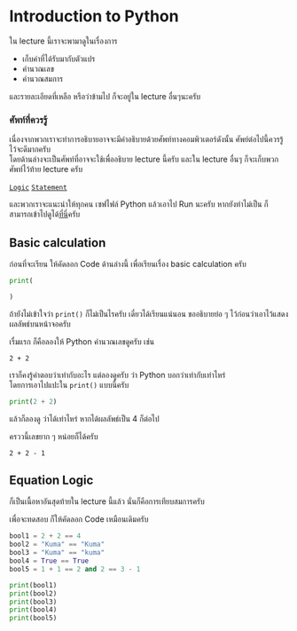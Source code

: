 # Introduction to Python
ใน lecture นี้เราจะพามาดูในเรื่องการ
- เก็บค่าที่ได้รับมากับตัวแปร
- คำนวณเลข
- คำนวณสมการ

และรายละเอียดที่เหลือ หรือว่าข้ามไป ก็จะอยู่ใน lecture อื่นๆนะครับ

### ศัพท์ที่ควรรู้
เนื่องจากพวกเราจะทำการอธิบายอาจจะมีคำอธิบายด้วยศัพท์ทางคอมพิวเตอร์ดังนั้น ศัพย์ต่อไปนี้ควรรู้ไว้จะดีมากครับ<br>
โดยด้านล่างจะเป็นศัพท์ที่อาจจะใช้เพื่ออธิบาย lecture นี้ครับ และใน lecture อื่นๆ ก็จะเก็บพวกศัพท์ไว้ท้าย lecture ครับ

[`Logic`][1]
[`Statement`][2]

[1]: https://en.wikipedia.org/wiki/Logic_in_computer_science
[2]: https://en.wikipedia.org/wiki/Statement_(computer_science)

และพวกเราจะแนะนำให้ทุกคน เซฟไฟล์ Python แล้วเอาไป Run นะครับ หากยังทำไม่เป็น ก็สามารถเข้าไปดูได้[ที่นี่]()ครับ

## Basic calculation
ก่อนที่จะเรียน ให้คัดลอก Code ด้านล่างนี้ เพื่อเรียนเรื่อง basic calculation ครับ
```python
print(

)
```
ถ้ายังไม่เข้าใจว่า `print()` ก็ไม่เป็นไรครับ เดี๋ยวได้เรียนแน่นอน ขออธิบายย่อ ๆ ไว้ก่อนว่าเอาไว้แสดงผลลัพธ์บนหน้าจอครับ

เรื่มแรก ก็คือลองให้ Python คำนวณเลขดูครับ เช่น
```
2 + 2
```
เราก็คงรู้คำตอบว่าเท่ากับอะไร แต่ลองดูครับ ว่า Python บอกว่าเท่ากับเท่าไหร่<br>
โดยการเอาไปแปะใน `print()` แบบนี้ครับ

```python
print(2 + 2)
```

แล้วก็ลองดู ว่าได้เท่าไหร่ หากได้ผลลัพธ์เป็น 4 ก็ต่อไป

ครววนี้เลขยาก ๆ หน่อยก็ได้ครับ

```
2 + 2 - 1
```

## Equation Logic
ก็เป็นเนื้อหาอันสุดท้ายใน lecture นี้แล้ว นั่นก็คือการเทียบสมการครับ<br>

เพื่อจะทดสอบ ก็ให้คัดลอก Code เหมือนเดิมครับ
```python
bool1 = 2 + 2 == 4
bool2 = "Kuma" == "Kuma"
bool3 = "Kuma" == "kuma"
bool4 = True == True
bool5 = 1 + 1 == 2 and 2 == 3 - 1

print(bool1)
print(bool2)
print(bool3)
print(bool4)
print(bool5)
```